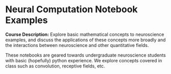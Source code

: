 # Neural Computation Notebook Examples

**Course Description:** Explore basic mathematical concepts to neuroscience examples, and discuss the applications of these concepts more broadly and the interactions between neuroscience and other quantitative fields.

These notebooks are geared towards undergraduate neuroscience students with basic (hopefully) python experience. We explore concepts covered in class such as convolution, receptive fields, etc.
